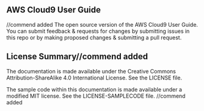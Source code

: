 ## AWS Cloud9 User Guide
//commend added
The open source version of the AWS Cloud9 User Guide. You can submit feedback & requests for changes by submitting issues in this repo or by making proposed changes & submitting a pull request.

## License Summary//commend added

The documentation is made available under the Creative Commons Attribution-ShareAlike 4.0 International License. See the LICENSE file.

The sample code within this documentation is made available under a modified MIT license. See the LICENSE-SAMPLECODE file.
//commend added
